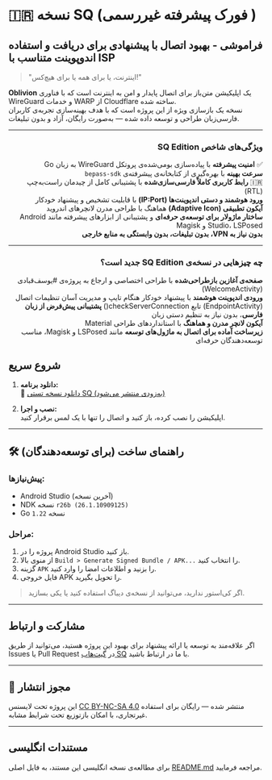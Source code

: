# 🇮🇷 نسخه SQ (فورک پیشرفته غیررسمی )
##  فراموشی - بهبود اتصال با پیشنهادی برای دریافت و استفاده اندوپوینت متناسب با ISP

> "اینترنت، یا برای همه یا برای هیچ‌کس!"

**Oblivion** یک اپلیکیشن متن‌باز برای اتصال پایدار و امن به اینترنت است که با فناوری WireGuard و خدمات WARP از Cloudflare ساخته شده.  
نسخه یک بازسازی ویژه از این پروژه است که با هدف بهینه‌سازی تجربه‌ی کاربران فارسی‌زبان طراحی و توسعه داده شده — به‌صورت رایگان، آزاد و بدون تبلیغات.

---
<div dir="rtl" align="right">

###  ویژگی‌های شاخص SQ Edition

✅ **امنیت پیشرفته** با پیاده‌سازی بومی‌شده‌ی پروتکل WireGuard به زبان Go  
 **سرعت بهینه** با بهره‌گیری از کتابخانه‌ی پیشرفته‌ی `bepass-sdk`  
🇮🇷 **رابط کاربری کاملاً فارسی‌سازی‌شده** با پشتیبانی کامل از چیدمان راست‌به‌چپ (RTL)  
 **ورود هوشمند و دستی اندپوینت‌ها (IP:Port)** با قابلیت تشخیص و پیشنهاد خودکار  
 **آیکون تطبیقی (Adaptive Icon)** هماهنگ با طراحی مدرن لانچرهای اندروید  
 **ساختار ماژولار برای توسعه‌ی حرفه‌ای** و پشتیبانی از ابزارهای پیشرفته مانند Android Studio، LSPosed و Magisk  
 **بدون نیاز به VPN، بدون تبلیغات، بدون وابستگی به منابع خارجی**

---

###  چه چیزهایی در نسخه‌ی SQ Edition جدید است؟

 **صفحه‌ی آغازین بازطراحی‌شده** با طراحی اختصاصی و ارجاع به پروژه‌ی #یوسف‌قبادی (WelcomeActivity)  
 **ورودی اندپوینت هوشمند** با پیشنهاد خودکار هنگام تایپ و مدیریت آسان تنظیمات اتصال (EndpointActivity)  تابع checkServerConnection()
 **پشتیبانی پیش‌فرض از زبان فارسی**، بدون نیاز به تنظیم دستی زبان  
 **آیکون لانچر مدرن و هماهنگ** با استانداردهای طراحی Material  
 **زیرساخت آماده برای اتصال به ماژول‌های توسعه** مانند LSPosed و Magisk، مناسب توسعه‌دهندگان حرفه‌ای

</div>


##  شروع سریع

1. **دانلود برنامه:**  
   🔽 [دانلود نسخه تستی SQ (به‌زودی منتشر می‌شود)](https://github.com/SQSh1/oblivion/releases)

2. **نصب و اجرا:**  
   اپلیکیشن را نصب کرده، باز کنید و اتصال را تنها با یک لمس برقرار کنید.

---

## 🛠 راهنمای ساخت (برای توسعه‌دهندگان)

### پیش‌نیازها:
- Android Studio (آخرین نسخه)
- NDK نسخه `r26b (26.1.10909125)`
- Go نسخه `1.22`

### مراحل:
1. پروژه را در Android Studio باز کنید.  
2. از منوی بالا `Build > Generate Signed Bundle / APK...` را انتخاب کنید.  
3. گزینه `APK` را بزنید و اطلاعات امضا را وارد کنید.  
4. فایل خروجی APK را تحویل بگیرید.

>  اگر کی‌استور ندارید، می‌توانید از نسخه‌ی دیباگ استفاده کنید یا یکی بسازید.

---

##  مشارکت و ارتباط

اگر علاقه‌مند به توسعه یا ارائه پیشنهاد برای بهبود این پروژه هستید، می‌توانید از طریق Issues یا Pull Request در [گیت‌هاب SQ](https://github.com/SQSh1/oblivion) با ما در ارتباط باشید.

---

## 📜 مجوز انتشار

این پروژه تحت لایسنس [CC BY-NC-SA 4.0](https://creativecommons.org/licenses/by-nc-sa/4.0/) منتشر شده — رایگان برای استفاده غیرتجاری، با امکان بازتوزیع تحت شرایط مشابه.

---

##  مستندات انگلیسی

برای مطالعه‌ی نسخه انگلیسی این مستند، به فایل اصلی [README.md](https://github.com/SQSh1/oblivion/blob/main/README.md) مراجعه فرمایید.
